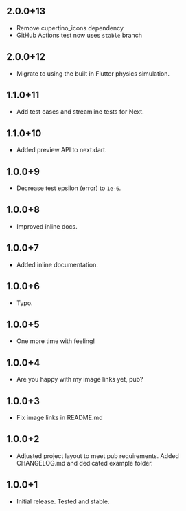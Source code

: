 ## 2.0.0+13

- Remove cupertino_icons dependency
- GitHub Actions test now uses `stable` branch

## 2.0.0+12

- Migrate to using the built in Flutter physics simulation.

## 1.1.0+11

- Add test cases and streamline tests for Next.

## 1.1.0+10

- Added preview API to next.dart.

## 1.0.0+9

- Decrease test epsilon (error) to `1e-6`.

## 1.0.0+8

- Improved inline docs.

## 1.0.0+7

- Added inline documentation.

## 1.0.0+6

- Typo.

## 1.0.0+5

- One more time with feeling!

## 1.0.0+4

- Are you happy with my image links yet, pub?

## 1.0.0+3

- Fix image links in README.md

## 1.0.0+2

- Adjusted project layout to meet pub requirements. Added CHANGELOG.md and dedicated example folder.

## 1.0.0+1

- Initial release. Tested and stable.
